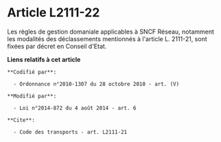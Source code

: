 # Article L2111-22

Les règles de gestion domaniale applicables à SNCF Réseau, notamment les modalités des déclassements mentionnés à l'article
L. 2111-21, sont fixées par décret en Conseil d'Etat.

**Liens relatifs à cet article**

	**Codifié par**:

	  - Ordonnance n°2010-1307 du 28 octobre 2010 - art. (V)

	**Modifié par**:

	  - Loi n°2014-872 du 4 août 2014 - art. 6

	**Cite**:

	  - Code des transports - art. L2111-21
